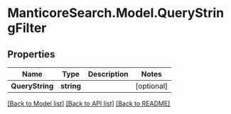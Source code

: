 # ManticoreSearch.Model.QueryStringFilter

## Properties

Name | Type | Description | Notes
------------ | ------------- | ------------- | -------------
**QueryString** | **string** |  | [optional] 

[[Back to Model list]](../README.md#documentation-for-models) [[Back to API list]](../README.md#documentation-for-api-endpoints) [[Back to README]](../README.md)

